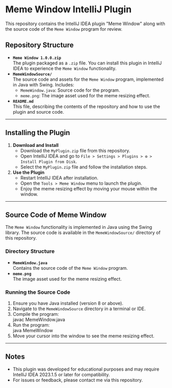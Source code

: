 # **Meme Window IntelliJ Plugin**

This repository contains the IntelliJ IDEA plugin "Meme Window" along with the source code of the `Meme Window` program for review.

## **Repository Structure**

* **`Meme Window 1.0.0.zip`**  
  The plugin packaged as a `.zip` file. You can install this plugin in IntelliJ IDEA to experience the `Meme Window` functionality.  
* **`MemeWindowSource/`**  
  The source code and assets for the `Meme Window` program, implemented in Java with Swing. Includes:  
  * `MemeWindow.java`: Source code for the program.  
  * `meme.png`: The image asset used for the meme resizing effect.  
* **`README.md`**  
  This file, describing the contents of the repository and how to use the plugin and source code.

---

## **Installing the Plugin**

1. **Download and Install**  
   * Download the `MyPlugin.zip` file from this repository.  
   * Open IntelliJ IDEA and go to `File > Settings > Plugins > ⚙️ > Install Plugin from Disk`.  
   * Select the `MyPlugin.zip` file and follow the installation steps.  
2. **Use the Plugin**  
   * Restart IntelliJ IDEA after installation.  
   * Open the `Tools > Meme Window` menu to launch the plugin.  
   * Enjoy the meme resizing effect by moving your mouse within the window.

---

## **Source Code of Meme Window**

The `Meme Window` functionality is implemented in Java using the Swing library. The source code is available in the `MemeWindowSource/` directory of this repository.

### **Directory Structure**

* **`MemeWindow.java`**  
  Contains the source code of the `Meme Window` program.  
* **`meme.png`**  
  The image asset used for the meme resizing effect.

### **Running the Source Code**

1. Ensure you have Java installed (version 8 or above).  
2. Navigate to the `MemeWindowSource` directory in a terminal or IDE.  
3. Compile the program:  
   javac MemeWindow.java  
4. Run the program:  
   java MemeWindow  
5. Move your cursor into the window to see the meme resizing effect.

---

## **Notes**

* This plugin was developed for educational purposes and may require IntelliJ IDEA 2023.1.5 or later for compatibility.  
* For issues or feedback, please contact me via this repository.

